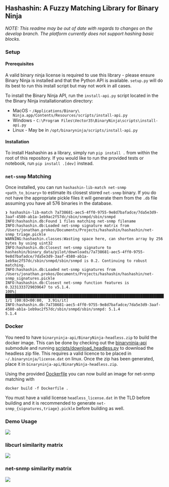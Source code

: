 ## Hashashin: A Fuzzy Matching Library for Binary Ninja

*NOTE: This readme may be out of date with regards to changes on the develop branch. The platform currently does not support hashing basic blocks.* 

### Setup
#### Prerequisites
A valid binary ninja license is required to use this library - please ensure Binary Ninja is installed and that the Python
API is available. `setup.py` will do its best to run this install script but may not work in all cases.

To install the Binary Ninja API, run the `install-api.py` script located in the the Binary Ninja installationation
directory:
- MacOS - `/Applications/Binary\ Ninja.app/Contents/Resources/scripts/install-api.py`
- Windows - `C:\Program Files\Vector35\BinaryNinja\scripts\install-api.py`
- Linux - May be in `/opt/binaryninja/scripts/install-api.py`

#### Installation
To install Hashashin as a library, simply run `pip install .` from within the root of this repository.
If you would like to run the provided tests or notebook, run `pip install .[dev]` instead.

### `net-snmp` Matching
Once installed, you can run `hashashin-lib-match net-snmp <path_to_binary>` to estimate its closest stored `net-snmp` binary. If you do not have the appropriate pickle files it will generate them from the `.db` file assuming you have all 576 binaries in the database.
```
❯ hashashin-lib-match 7a738681-aec5-4ff0-9755-9e8d7bafadce/7da5e3d9-3aaf-4580-ab1a-1eb9ac2f57dc/sbin/snmpd/sbin/snmpd
INFO:hashashin.db:Found 1 files matching net-snmp filename
INFO:hashashin.db:Loaded net-snmp signature matrix from /Users/jonathan.prokos/Documents/Projects/hashashin/hashashin/net-snmp_triage.pickle
WARNING:hashashin.classes:Wasting space here, can shorten array by 256 bytes by using uint32
INFO:hashashin.db:Closest net-snmp signature to hashashin/binary_data/pilot/downloads/7a738681-aec5-4ff0-9755-9e8d7bafadce/7da5e3d9-3aaf-4580-ab1a-1eb9ac2f57dc/sbin/snmpd/sbin/snmpd is 0.2. Continuing to robust matching.
INFO:hashashin.db:Loaded net-snmp signatures from /Users/jonathan.prokos/Documents/Projects/hashashin/hashashin/net-snmp_signatures.pickle
INFO:hashashin.db:Closest net-snmp function features is 0.3231333729039647 to v5.1.4.
100%|█████████████████████████████████████████████████████████████████████████████████████████████████████████████████████████████████████████████████████████████████████████████████| 1/1 [00:03<00:00,  3.91s/it]
INFO:hashashin.db:7a738681-aec5-4ff0-9755-9e8d7bafadce/7da5e3d9-3aaf-4580-ab1a-1eb9ac2f57dc/sbin/snmpd/sbin/snmpd: 5.1.4
5.1.4
```

### Docker
You need to have `binaryninja-api/BinaryNinja-headless.zip` to build the docker image. This can be done by checking out the [binaryninja-api]([./binaryninja-api](https://github.com/Vector35/binaryninja-api/tree/ac3490ad00ba9d7d4298565168163b9becc66deb)) submodule and running [scripts/download_headless.py](https://github.com/Vector35/binaryninja-api/blob/dev/scripts/download_headless.py) to download the headless zip file. This requires a valid licence to be placed in `~/.binaryninja/license.dat` on linux. Once the zip has been generated, place it in `binaryninja-api/BinaryNinja-headless.zip`.

Using the provided [Dockerfile](./Dockerfile) you can now build an image for net-snmp matching with 

```docker build -f Dockerfile .```

You must have a valid license `headless_license.dat` in the TLD before building and it is recommended to generate `net-snmp_{signatures,triage}.pickle` before building as well. 

### Demo Usage
![](demo.gif)

### libcurl similarity matrix
![](libcurl_similarity_matrix.png)

### net-snmp similarity matrix
![](net-snmp-full-matrix.png)
